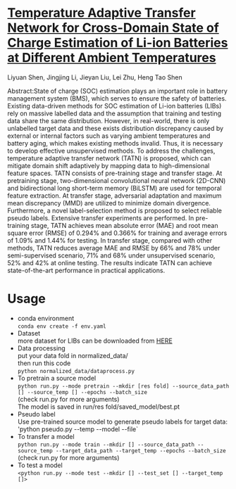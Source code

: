# [Temperature Adaptive Transfer Network for Cross-Domain State of Charge Estimation of Li-ion Batteries at Different Ambient Temperatures](https://ieeexplore.ieee.org/document/9944189)
Liyuan Shen, Jingjing Li, Jieyan Liu, Lei Zhu, Heng Tao Shen  

Abstract:State of charge (SOC) estimation plays an important role in battery management system (BMS), which serves to ensure the safety of batteries. Existing data-driven methods for SOC estimation of Li-ion batteries (LIBs) rely on massive labelled data and the assumption that training and testing data share the same distribution. However, in real-world, there is only unlabelled target data and these exists distribution discrepancy caused by external or internal factors such as varying ambient temperatures and battery aging, which makes existing methods invalid. Thus, it is necessary to develop effective unsupervised methods. To address the challenges, temperature adaptive transfer network (TATN) is proposed, which can mitigate domain shift adaptively by mapping data to high-dimensional feature spaces. TATN consists of pre-training stage and transfer stage. At pretraining stage, two-dimensional convolutional neural network (2D-CNN) and bidirectional long short-term memory (BiLSTM) are used for temporal feature extraction. At transfer stage, adversarial adaptation and maximum mean discrepancy (MMD) are utilized to minimize domain divergence. Furthermore, a novel label-selection method is proposed to select reliable pseudo labels. Extensive transfer experiments are performed. In pre-training stage, TATN achieves mean absolute error (MAE) and root mean square error (RMSE) of 0.294% and 0.366% for training and average errors of 1.09% and 1.44% for testing. In transfer stage, compared with other methods, TATN reduces average MAE and RMSE by 66% and 78% under semi-supervised scenario, 71% and 68% under unsupervised scenario, 52% and 42% at online testing. The results indicate TATN can achieve state-of-the-art performance in practical applications.
# Usage
* conda environment   
`conda env create -f env.yaml`
* Dataset  
more dataset for LIBs can be downloaded from [HERE](https://docs.google.com/spreadsheets/d/10w5yXdQtlQjTTS3BxPP233CiiBScIXecUp2OQuvJ_JI/edit#gid=0)
* Data processing  
put your data fold in normalized_data/  
then run this code  
`python normalized_data/dataprocess.py`      
* To pretrain a source model    
`python run.py --mode pretrain --mkdir [res fold] --source_data_path [] --source_temp [] --epochs --batch_size`   
(check run.py for more arguments)  
The model is saved in run/res fold/saved_model/best.pt  
* Pseudo label    
Use pre-trained source model to generate pseudo labels for target data:    
'python pseudo.py --temp --model --file`   
* To transfer a model  
`python run.py --mode train --mkdir [] --source_data_path --source_temp --target_data_path --target_temp --epochs --batch_size`  
(check run.py for more arguments)   
* To test a model  
`<python run.py --mode test --mkdir [] --test_set [] --target_temp []>`  
